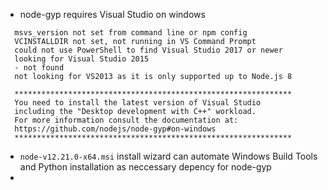 - node-gyp requires Visual Studio on windows
```
  msvs_version not set from command line or npm config
  VCINSTALLDIR not set, not running in VS Command Prompt
  could not use PowerShell to find Visual Studio 2017 or newer
  looking for Visual Studio 2015
  - not found
  not looking for VS2013 as it is only supported up to Node.js 8

  **************************************************************
  You need to install the latest version of Visual Studio
  including the "Desktop development with C++" workload.
  For more information consult the documentation at:
  https://github.com/nodejs/node-gyp#on-windows
  **************************************************************
```
- `node-v12.21.0-x64.msi` install wizard can automate Windows Build Tools and Python installation as neccessary depency for node-gyp
- 
